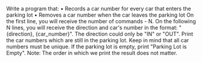 Write a program that:
•	Records a car number for every car that enters the parking lot
•	Removes a car number when the car leaves the parking lot
On the first line, you will receive the number of commands - N. On the following N lines, you will receive the direction and car's number in the format: "{direction}, {car_number}". The direction could only be "IN" or "OUT". Print the car numbers which are still in the parking lot. Keep in mind that all car numbers must be unique. If the parking lot is empty, print "Parking Lot is Empty".
Note: The order in which we print the result does not matter.
